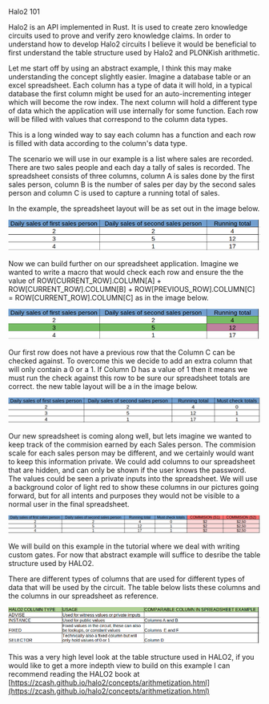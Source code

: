 Halo2 101

Halo2 is an API implemented in Rust. It is used to create zero knowledge circuits used to prove and verify zero knowledge claims. In order to understand how to develop Halo2 circuits I believe it would be beneficial to first understand the table structure used by Halo2 and PLONKish arithmetic.

Let me start off by using an abstract example, I think this may make understanding the concept slightly easier.
Imagine a database table or an excel spreadsheet. Each column has a type of data it will hold, in a typical database the first column might be used for an auto-incrementing integer which will become the row index. The next column will hold a different type of data which the application will use internally for some function. Each row will be filled with values that correspond to the column data types. 

This is a long winded way to say each column has a function and each row is filled with data according to the column's data type.

The scenario we will use in our example is a list where sales are recorded.
There are two sales people and each day a tally of sales is recorded.
The spreadsheet consists of three columns, column A is sales done by the first sales person, column B is the number of sales per day by the second sales person and column C is used to capture a running total of sales.

In the example, the spreadsheet layout will be as set out in the image below.

![Table](pics/table_layout1.png)

Now we can build further on our spreadsheet application. Imagine we wanted to write a macro that would check each row and ensure the the value of ROW[CURRENT_ROW].COLUMN[A] + ROW[CURRENT_ROW].COLUMN[B] + ROW[PREVIOUS_ROW].COLUMN[C] = ROW[CURRENT_ROW].COLUMN[C] as in the image below.

![Table](pics/first_constraint.png)

Our first row does not have a previous row that the Column C can be checked against. To overcome this we decide to add an extra column that will only contain a 0 or a 1. If Column D has a value of 1 then it means we must run the check against this row to be sure our spreadsheet totals are correct. the new table layout will be a in the image below.

![Table](pics/table_layout2.png)

Our new spreadsheet is coming along well, but lets imagine we wanted to keep track of the commision earned by each Sales person. The commision scale for each sales person may be different, and we certainly would want to keep this information private. We could add columns to our spreadsheet that are hidden, and can only be shown if the user knows the password. The values could be seen a private inputs into the spreadsheet. We will use a background color of light red to show these columns in our pictures going forward, but for all intents and purposes they would not be visible to a normal user in the final spreadsheet. 

![Table](pics/layout_privateColumns.png)

We will build on this example in the tutorial where we deal with writing custom gates. For now that abstract example will suffice to desribe the table structure used by HALO2.

There are different types of columns that are used for different types of data that will be used by the circuit. The table below lists these columns and the columns in our spreadsheet as reference.

![Table](pics/coulmtypes.png)

This was a very high level look at the table structure used in HALO2, if you would like to get a more indepth view to build on this example I can recommend reading the HALO2 book at [https://zcash.github.io/halo2/concepts/arithmetization.html](https://zcash.github.io/halo2/concepts/arithmetization.html)

